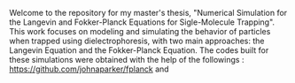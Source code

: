 Welcome to the repository for my master's thesis, "Numerical Simulation for the Langevin and Fokker-Planck Equations for Sigle-Molecule Trapping". This work focuses on modeling and simulating the behavior of particles when trapped using dielectrophoresis, with two main approaches: the Langevin Equation and the Fokker-Planck Equation. The codes built for these simulations were obtained with the help of the followings : https://github.com/johnaparker/fplanck and 
